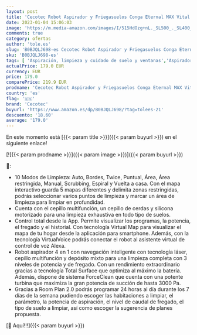 ```yaml
---
layout: post
title: 'Cecotec Robot Aspirador y Friegasuelos Conga Eternal MAX Vital. 3000 Pa  110 Minutos de autonomía  Cepillo Multifunción  10 programas  App  Asistente Virtual Alexa  Programación'
date: 2023-01-04 15:06:03
image: 'https://m.media-amazon.com/images/I/515HdOzg+nL._SL500_._SL400_.jpg'
comments: true
category: ofertas
author: 'tole.es'
slug: 'B0BJQLJ698-es Cecotec Robot Aspirador y Friegasuelos Conga Eternal MAX...'
sku: 'B0BJQLJ698-es'
tags: [ 'Aspiración, limpieza y cuidado de suelo y ventanas','Aspiradoras','Hogar y cocina','Robots aspiradores','alexa','cecotec','🇪🇸', ]
actualPrice: 179.0 EUR
currency: EUR
price: 179.0
comparePrice: 219.9 EUR
prodname: 'Cecotec Robot Aspirador y Friegasuelos Conga Eternal MAX Vital. 3000 Pa  110 Minutos de autonomía  Cepillo Multifunción  10 programas  App  Asistente Virtual Alexa  Programación'
country: 'es'
flag: '🇪🇸'
brand: 'Cecotec'
buyurl: 'https://www.amazon.es/dp/B0BJQLJ698/?tag=tolees-21'
descuento: '18.60'
average: '179.0'
---
```


En este momento está [{{< param title >}}]({{< param buyurl >}}) en el siguiente enlace!

[![{{< param prodname >}}]({{< param image >}})]({{< param buyurl >}})

🔎:

- 10 Modos de Limpieza: Auto, Bordes, Twice, Puntual, Área, Área restringida, Manual, Scrubbing, Espiral y Vuelta a casa. Con el mapa interactivo guarda 5 mapas diferentes y delimita zonas restringidas, podrás seleccionar varios puntos de limpieza y marcar un área de limpieza para limpiar en profundidad.
- Cuenta con el cepillo multifunción, un cepillo de cerdas y silicona motorizado para una limpieza exhaustiva en todo tipo de suelos.
- Control total desde la App. Permite visualizar los programas, la potencia, el fregado y el historial. Con tecnología Virtual Map para visualizar el mapa de tu hogar desde la aplicación para smartphone. Además, con la tecnología VirtualVoice podrás conectar el robot al asistente virtual de control de voz Alexa.
- Robot aspirador 4 en 1 con navegación inteligente con tecnología láser, cepillo multifunción y depósito mixto para una limpieza completa con 3 niveles de potencia y de fregado. Con un rendimiento extraordinario gracias a tecnología Total Surface que optimiza al máximo la batería. Además, dispone de sistema ForceClean que cuenta con una potente turbina que maximiza la gran potencia de succión de hasta 3000 Pa.
- Gracias a Room Plan 2.0 podrás programar 24 horas al día durante los 7 días de la semana pudiendo escoger las habitaciones a limpiar, el parámetro, la potencia de aspiración, el nivel de caudal de fregado, el tipo de suelo a limpiar, así como escoger la sugerencia de planes propuesta.

[🛒 Aquí!!!]({{< param buyurl >}})
